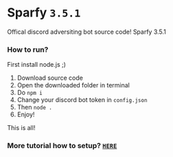 # Sparfy `3.5.1`
Offical discord adversiting bot source code! Sparfy 3.5.1

### How to run?
First install node.js ;)

1. Download source code
2. Open the downloaded folder in terminal
3. Do `npm i`
4. Change your discord bot token in `config.json`
4. Then `node .`
5. Enjoy!

This is all!

### More tutorial how to setup? [**`HERE`**](https://github.com/ezsource/sparfy/wiki)
